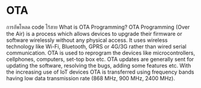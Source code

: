 # OTA
การอัพโหลด code ไร้สาย 
What is OTA Programming?
OTA Programming (Over the Air) is a process which allows devices to upgrade their firmware or software wirelessly without any physical access. It uses wireless technology like Wi-Fi, Bluetooth, GPRS or 4G/3G rather than wired serial communication. OTA is used to reprogram the devices like microcontrollers, cellphones, computers, set-top box etc. OTA updates are generally sent for updating the software, resolving the bugs, adding some features etc. With the increasing use of IoT devices OTA is transferred using frequency bands having low data transmission rate (868 MHz, 900 MHz, 2400 MHz).
